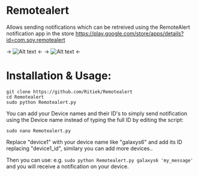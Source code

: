 # Remotealert
Allows sending notifications which can be retreived using the RemoteAlert notification app in the store
https://play.google.com/store/apps/details?id=com.soy.remotealert

-> ![Alt text](http://i.imgur.com/djN917n.png "Terminal") <-
-> ![Alt text](http://i.imgur.com/mvCnOdN.png "Terminal") <-

# Installation & Usage:
```
git clone https://github.com/Ritiek/Remotealert
cd Remotealert
sudo python Remotealert.py
```
You can add your Device names and their ID's to simply send notification using the Device name instead of typing the full ID by editing the script:
```
sudo nano Remotealert.py
```
Replace "device1" with your device name like "galaxys6" and add its ID replacing "device1_id", similary you can add more devices..

Then you can use:
e.g. ```sudo python Remotealert.py galaxys6 'my_message'```
and you will receive a notification on your device.

